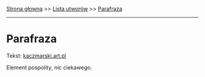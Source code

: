 [Strona głowna](../index.md) >> [Lista utworów](../list.md) >> [Parafraza](404.md)

---

# Parafraza

Tekst: [kaczmarski.art.pl](https://www.kaczmarski.art.pl/tworczosc/wiersze/parafraza/)

Element pospolity, nic ciekawego.